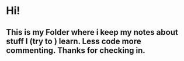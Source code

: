 # Hi!

## This is my Folder where i keep my notes about stuff I (try to ) learn. Less code more commenting. Thanks for checking in.
